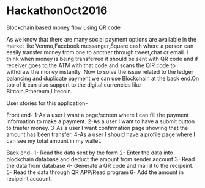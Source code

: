 # HackathonOct2016
Blockchain based money flow using QR code

As we know that there are many social payment options are available in the market like Venmo,Facebook messanger,Square cash where a person can easily transfer money from one to another through tweet,chat or email.
I think when money is being transferred  it should be  sent with QR code and if receiver goes to the ATM with that code and scans the QIR code to withdraw the money instantly .Now to solve the issue related to the ledger balancing and duplicate payment we can use Blockchain at the back end.On top of it can also support to the digital currencies like Bitcoin,Ethereum,Litecoin.

User stories for this application-

Front end-
1-As a user I want a page/screen where I can fill the payment information to make a payment.
2-As a user I want to have a submit button to trasfer money.
3-As a user I want confirmation page showing that the amount has been transfer.
4-As a user I should have a profile page where I can see my total amount in my wallet.

Back end-
1- Read the data sent by the form
2- Enter the data into blockchain database and deduct the amount from sender account
3- Read the data from database
4- Generate a QR code and mail it to the recipeint.
5- Read the data through QR APP/Read program
6- Add the amount in recipeint account.




